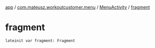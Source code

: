 [app](../../index.md) / [com.mateusz.workoutcustomer.menu](../index.md) / [MenuActivity](index.md) / [fragment](./fragment.md)

# fragment

`lateinit var fragment: Fragment`